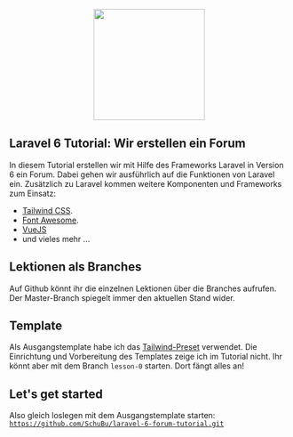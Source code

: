 <p align="center"><img src="https://res.cloudinary.com/dtfbvvkyp/image/upload/v1566331377/laravel-logolockup-cmyk-red.svg" width="200"></p>


## Laravel 6 Tutorial: Wir erstellen ein Forum

In diesem Tutorial erstellen wir mit Hilfe des Frameworks Laravel in Version 6 ein Forum. Dabei gehen wir ausführlich auf die Funktionen von Laravel ein. Zusätzlich zu Laravel kommen weitere Komponenten und Frameworks zum Einsatz:

- [Tailwind CSS](https://tailwindcss.com).
- [Font Awesome](https://fontawesome.com).
- [VueJS](https://vuejs.org/)
- und vieles mehr ...

## Lektionen als Branches
Auf Github könnt ihr die einzelnen Lektionen über die Branches aufrufen. Der Master-Branch spiegelt immer den aktuellen Stand wider.

## Template
Als Ausgangstemplate habe ich das [Tailwind-Preset](https://github.com/laravel-frontend-presets/tailwindcss) verwendet. Die Einrichtung und Vorbereitung des Templates zeige ich im Tutorial nicht. Ihr könnt aber mit dem Branch <code>lesson-0</code> starten. Dort fängt alles an!  

## Let's get started
Also gleich loslegen mit dem Ausgangstemplate starten: <code>https://github.com/SchuBu/laravel-6-forum-tutorial.git</code>
